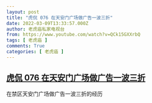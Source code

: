```yaml
---
layout: post
title: "虎侃 076 在天安门广场做广告一波三折"
date: 2022-03-09T13:33:57.000Z
author: 老虎庙私家电视台
from: https://www.youtube.com/watch?v=QCk15GXXrbQ
tags: [ 老虎庙 ]
comments: True
categories: [ 老虎庙 ]
---
```

<!--1646832837000-->
[虎侃 076 在天安门广场做广告一波三折](https://www.youtube.com/watch?v=QCk15GXXrbQ)
------

<div>
在禁区天安门广场做广告一波三折的经历
</div>
